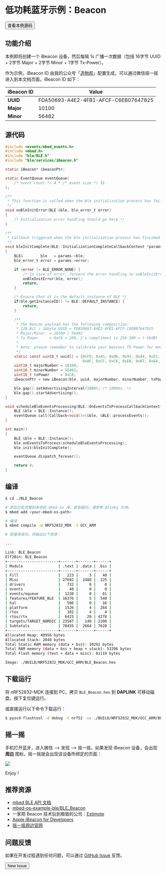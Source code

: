 # 低功耗蓝牙示例：Beacon

<a href="https://github.com/makerdiary/nrf52832-mdk/tree/master/examples/mbedos5/mbed-os-example-ble/BLE_Beacon"><button data-md-color-primary="indigo">查看本例源码</button></a>

## 功能介绍
本例即将创建一个 iBeacon 设备，然后每隔 1s 广播一次数据（包括 16字节 UUID + 2字节 Major + 2字节 Minor + 1字节 Tx-Power）。

作为示例，iBeacon ID 由我的公众号「[造物邦](http://weixin.sogou.com/weixin?type=1&query=zaowubang&ie=utf8)」配置生成，可以通过微信摇一摇进入到本文档页面。iBeacon ID 如下：

| iBeacon ID | Value |
| ---------- | ----- |
| **UUID**   | FDA50693-A4E2-4FB1-AFCF-C6EB07647825 |
| **Major**  | 10100 |
| **Minor**  | 56482 |


## 源代码

``` c
#include <events/mbed_events.h>
#include <mbed.h>
#include "ble/BLE.h"
#include "ble/services/iBeacon.h"

static iBeacon* ibeaconPtr;

static EventQueue eventQueue(
    /* event count */ 4 * /* event size */ 32    
);

/**
 * This function is called when the ble initialization process has failled
 */
void onBleInitError(BLE &ble, ble_error_t error)
{
    /* Initialization error handling should go here */
}

/**
 * Callback triggered when the ble initialization process has finished
 */
void bleInitComplete(BLE::InitializationCompleteCallbackContext *params)
{
    BLE&        ble   = params->ble;
    ble_error_t error = params->error;

    if (error != BLE_ERROR_NONE) {
        /* In case of error, forward the error handling to onBleInitError */
        onBleInitError(ble, error);
        return;
    }

    /* Ensure that it is the default instance of BLE */
    if(ble.getInstanceID() != BLE::DEFAULT_INSTANCE) {
        return;
    }

    /**
     * The Beacon payload has the following composition:
     * 128-Bit / 16byte UUID = FDA50693-A4E2-4FB1-AFCF-C6EB07647825
     * Major/Minor  = 10100 / 56482
     * Tx Power     = 0xC8 = 200, 2's compliment is 256-200 = (-56dB)
     *
     * Note: please remember to calibrate your beacons TX Power for more accurate results.
     */
    static const uint8_t uuid[] = {0xFD, 0xA5, 0x06, 0x93, 0xA4, 0xE2, 0x4F, 0xB1,
                                   0xAF, 0xCF, 0xC6, 0xEB, 0x07, 0x64, 0x78, 0x25};
    uint16_t majorNumber = 10100;
    uint16_t minorNumber = 56482;
    uint16_t txPower     = 0xC8;
    ibeaconPtr = new iBeacon(ble, uuid, majorNumber, minorNumber, txPower);

    ble.gap().setAdvertisingInterval(1000); /* 1000ms. */
    ble.gap().startAdvertising();
}

void scheduleBleEventsProcessing(BLE::OnEventsToProcessCallbackContext* context) {
    BLE &ble = BLE::Instance();
    eventQueue.call(Callback<void()>(&ble, &BLE::processEvents));
}

int main()
{
    BLE &ble = BLE::Instance();
    ble.onEventsToProcess(scheduleBleEventsProcessing);
    ble.init(bleInitComplete);

    eventQueue.dispatch_forever();

    return 0;
}
```


## 编译

``` sh
$ cd ./BLE_Beacon

# 添加已经克隆到本地的 mbed-os 库。若有疑问，请参考 Blinky 示例。
$ mbed add <your-mbed-os-path>

# 编译
$ mbed compile -m NRF52832_MDK -t GCC_ARM

# 若编译成功，将输出以下信息：

...

Link: BLE_Beacon
Elf2Bin: BLE_Beacon
+-----------------------+-------+-------+------+
| Module                | .text | .data | .bss |
+-----------------------+-------+-------+------+
| Fill                  |   223 |     3 |   40 |
| Misc                  | 27692 |  2488 |  225 |
| drivers               |   732 |     0 |    0 |
| events                |    48 |     0 |    0 |
| events/equeue         |  1238 |     0 |   61 |
| features/FEATURE_BLE  | 16376 |     5 |  540 |
| hal                   |   506 |     0 |   16 |
| platform              |  1526 |     4 |  264 |
| rtos                  |   102 |     4 |    4 |
| rtos/rtx              |  6425 |    20 | 4278 |
| targets/TARGET_NORDIC | 23587 |   140 | 2200 |
| Subtotals             | 78455 |  2664 | 7628 |
+-----------------------+-------+-------+------+
Allocated Heap: 40956 bytes
Allocated Stack: 2048 bytes
Total Static RAM memory (data + bss): 10292 bytes
Total RAM memory (data + bss + heap + stack): 53296 bytes
Total Flash memory (text + data + misc): 81119 bytes

Image: ./BUILD/NRF52832_MDK/GCC_ARM/BLE_Beacon.hex
```

## 下载运行
将 nRF52832-MDK 连接到 PC，拷贝 `BLE_Beacon.hex` 到 **DAPLINK** 可移动磁盘，按下复位键运行。

或直接运行以下命令下载运行：

``` sh
$ pyocd-flashtool -d debug -t nrf52 -ce ./BUILD/NRF52832_MDK/GCC_ARM/BLE_Beacon.hex

```

## 摇一摇
手机打开蓝牙，进入微信 --> 发现 --> 摇一摇，如果发现 iBeacon 设备，会出现 **周边** 图标，摇一摇就会出现该设备所绑定的页面：

![](https://img.makerdiary.co/wiki/nrf52832mdk/mbed-beacon-weixin-wiki.png)

Enjoy !

## 推荐资源
* [mbed BLE API 文档](https://docs.mbed.com/docs/mbed-os-api-reference/en/latest/APIs/communication/ble/)
* [mbed-os-example-ble/BLE_Beacon](https://github.com/makerdiary/mbed-os-example-ble/tree/master/BLE_Beacon)
* 一家把 Beacon 技术玩到极致的公司：[Estimote](http://developer.estimote.com/)
* [Apple iBeacon for Developers](https://developer.apple.com/ibeacon/)
* [摇一摇周边官网](https://zb.weixin.qq.com/)

## 问题反馈

如果在开发过程遇到任何问题，可以通过 [GitHub Issue](https://github.com/makerdiary/nrf52832-mdk/issues) 反馈。

<a href="https://github.com/makerdiary/nrf52832-mdk/issues/new"><button data-md-color-primary="green">New Issue</button></a>



